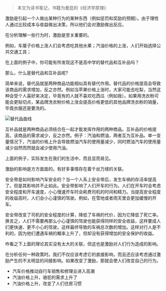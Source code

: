 > 本文为读书笔记，书籍为曼昆的《经济学原理》

激励是引起一个人做出某种行为的某种东西（例如惩罚和奖励的预期）。由于理性人通过比较成本与收益做出决策，所以他们会对激励做出反应。

在分析理解一些行为时，激励是至关重要的。

例如，车厘子价格上涨人们会考虑吃其他水果；汽油价格的上涨，人们开始选择公共交通工具；

在上面的例子中，你可能有所发现这不是高中学的替代品和互补品吗？

那么，什么是替代品和互补品呢?

简单来说，替代品就是两种商品功能相似具有替代作用。替代品的价格提高会导致该商品的需求增加，反之亦然。例如当苹果价格上涨时，大家可能去吃梨，当然这种会受个人喜好来决定，毕竟有的人就不喜欢吃西瓜（例如我）。如果用洗衣粉可能会更贴切点，某品牌洗衣粉价格上涨会提高价格更低的其他品牌洗衣粉的销量，毕竟衣服还是要洗的。

![替代品曲线](https://upload-images.jianshu.io/upload_images/11674949-f1889f70391e9290.png?imageMogr2/auto-orient/strip%7CimageView2/2/w/1240)


互补品就是两种商品必须结合在一起才能发挥作用的两种商品。互补品的价格提高，该商品的需求减少，反之亦然。例子：汽油和燃油，两者互为互补品。单一变量情况下，汽油的价格上升会导致燃油汽车的使用量减少，同时燃油汽车的使用量减少自然而然就会减少使用汽油。

上面的例子，实际发生在我们的生活中，而且显而易见。

激励的影响是方方面面的。有好多事情存在着千丝万缕的关联。

安全带是如何影响汽车安全的？当一个人系上安全带后，发生车祸的存活率提高了。但是其影响并不止如此。安全带影响了人们开车的行为。人们在开车时会考虑安全程度和开车速度，小心慢速开车时会耗费司机的时间和精力。当提高安全程度的收益高时，人们会小心谨慎的驾驶。例如，在雪地或者雨天里会更加缓慢的开车。

安全带改变了司机的安全程度的计算，降低了车祸的代价，因为它降低了死亡率。换言之，人们不需要再那么小心谨慎的驾驶也能获得同样的安全收益，这样要成人们更快速、更不小心的驾驶。这样最终导致的车祸总次数的增加。这样对行人是不利的，因为他们遭遇车祸的概率上升了，但却没有获得增加的安全保护的收益。

咋看之下上面的理论其实没有太大的关联，但这也是激励对人们行为造成的影响。

在分析任何一种政策时。我们不仅应该考虑它的直接影响，而且还应该考虑通过激励产生的不太明显的间接影响。如果改变了激励，那就会使人们改变自己的行为。

- 汽车价格推动自行车销售和修理业进入高潮
- 汽油价格上升，骆驼的需求上升了
- 汽油价格上升，改变了人们住房习惯

